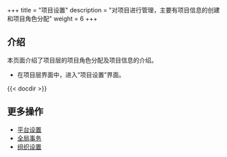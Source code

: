 ﻿+++
title = "项目设置"
description = "对项目进行管理，主要有项目信息的创建和项目角色分配"
weight = 6
+++

## 介绍
  
本页面介绍了项目层的项目角色分配及项目信息的介绍。

- 在项目层界面中，进入“项目设置”界面。

{{< docdir >}}

## 更多操作
- [平台设置](..//platform)
- [全局事务](..//global-transaction)
- [组织设置](..//tenant)
